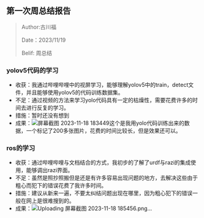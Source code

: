 ## 第一次周总结报告
>
> Author:古川福
>
> Date：2023/11/19
>
> Belif: 周总结

### yolov5代码的学习
* 收获：我通过哔哩哔哩中的视屏学习，能够理解yolov5中的train，detect文件，并且能够使用yolov5的代码训练数据集。
* 不足：通过视频的方法来学习yolo代码具有一定的枯燥性，需要花费许多的时间去进行反复的学习。
* 措施：暂时还没有想到
* 成果：![屏幕截图 2023-11-18 183449](https://github.com/GCF-SDIO/WeeklySummary/assets/131653024/bac5985e-3aa6-4d36-9128-77b7185efe07)这个是我用yolo代码训练出来的数据，一个标记了200多张图片，花费的时间比较长，但是效果还可以。

### ros的学习
* 收获：通过哔哩哔哩与文档结合的方式，我初步的了解了urdf与razi的集成使用，能够调出razi界面。
* 不足：虽然是照抄照搬但是还是有许多容易出现问题的地方，去解决这些由于粗心而犯下的错误花费了我许多时间。
* 措施：建议从新来一遍，不要太纠结问题出现在哪里，因为粗心犯下的错误一般在网上是很难搜到的。
* 成果：![Uploading 屏幕截图 2023-11-18 185456.png…]()
